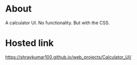 # About

A calculator UI. No functionality. But with the CSS.

# Hosted link

https://shraykumar100.github.io/web_projects/Calculator_UI/
